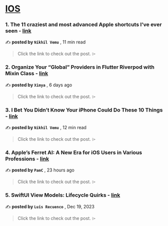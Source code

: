 
<h1><a href=https://medium.com/tag/ios/recommended target="_blank" rel="noopener noreferrer">IOS</a></h1>
<h3>1. The 11 craziest and most advanced Apple shortcuts I’ve ever seen - <a href=https://medium.com/macoclock/the-11-craziest-and-most-advanced-apple-shortcuts-ive-ever-seen-37d3ec7814f3?source=tag_recommended_feed---------0-84----------ios----------bd475c24_4a2f_4012_bf3d_4904eee5af34------- target="_blank" rel="noopener noreferrer">link</a></h3>

✍️ **posted by `Nikhil Vemu`** <date> , 11 min read</date>

<blockquote>Click the link to check out the post. ⌲</blockquote>

<h3>2. Organize Your “Global” Providers in Flutter Riverpod with Mixin Class - <a href=https://medium.com/@ximya/organize-your-global-providers-in-flutter-riverpod-with-mixin-class-562ae2aa3376?source=tag_recommended_feed---------1-107----------ios----------bd475c24_4a2f_4012_bf3d_4904eee5af34------- target="_blank" rel="noopener noreferrer">link</a></h3>

✍️ **posted by `Ximya`** <date> , 6 days ago</date>

<blockquote>Click the link to check out the post. ⌲</blockquote>

<h3>3. I Bet You Didn’t Know Your iPhone Could Do These 10 Things - <a href=https://medium.com/macoclock/i-bet-you-didnt-know-your-iphone-could-do-these-10-things-6a85f17e265d?source=tag_recommended_feed---------2-85----------ios----------bd475c24_4a2f_4012_bf3d_4904eee5af34------- target="_blank" rel="noopener noreferrer">link</a></h3>

✍️ **posted by `Nikhil Vemu`** <date> , 12 min read</date>

<blockquote>Click the link to check out the post. ⌲</blockquote>

<h3>4. Apple’s Ferret AI: A New Era for iOS Users in Various Professions - <a href=https://medium.com/@pamc.pliving/apples-ferret-ai-a-new-era-for-ios-users-in-various-professions-69fba6cfd476?source=tag_recommended_feed---------3-84----------ios----------bd475c24_4a2f_4012_bf3d_4904eee5af34------- target="_blank" rel="noopener noreferrer">link</a></h3>

✍️ **posted by `PamC`** <date> , 23 hours ago</date>

<blockquote>Click the link to check out the post. ⌲</blockquote>

<h3>5. SwiftUI View Models: Lifecycle Quirks - <a href=https://medium.com/the-swift-cooperative/swiftui-view-models-lifecycle-quirks-8dd967e84e31?source=tag_recommended_feed---------4-107----------ios----------bd475c24_4a2f_4012_bf3d_4904eee5af34------- target="_blank" rel="noopener noreferrer">link</a></h3>

✍️ **posted by `Luis Recuenco`** <date> , Dec 19, 2023</date>

<blockquote>Click the link to check out the post. ⌲</blockquote>

